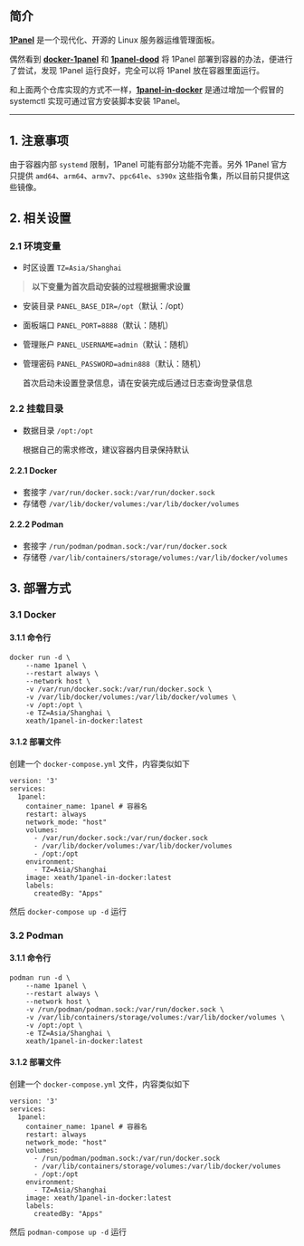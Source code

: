 ## 简介

[**1Panel**](https://github.com/1Panel-dev/1Panel) 是一个现代化、开源的 Linux 服务器运维管理面板。

偶然看到 [**docker-1panel**](https://github.com/okxlin/docker-1panel) 和 [**1panel-dood**](https://github.com/tangger2000/1panel-dood) 将 1Panel 部署到容器的办法，便进行了尝试，发现 1Panel 运行良好，完全可以将 1Panel 放在容器里面运行。

和上面两个仓库实现的方式不一样，[**1panel-in-docker**](https://github.com/Xeath/1panel-in-docker) 是通过增加一个假冒的 systemctl 实现可通过官方安装脚本安装 1Panel。

***

## 1. 注意事项

由于容器内部 `systemd` 限制，1Panel 可能有部分功能不完善。另外 1Panel 官方只提供 `amd64`、`arm64`、`armv7`、`ppc64le`、`s390x` 这些指令集，所以目前只提供这些镜像。

## 2. 相关设置

### 2.1 环境变量

  - 时区设置 `TZ=Asia/Shanghai`

> **以下变量为首次启动安装的过程根据需求设置**

  - 安装目录 `PANEL_BASE_DIR=/opt`（默认：/opt）
  - 面板端口 `PANEL_PORT=8888`（默认：随机）
  - 管理账户 `PANEL_USERNAME=admin`（默认：随机）
  - 管理密码 `PANEL_PASSWORD=admin888`（默认：随机）

    首次启动未设置登录信息，请在安装完成后通过日志查询登录信息

### 2.2 挂载目录

  - 数据目录 `/opt:/opt`

    根据自己的需求修改，建议容器内目录保持默认

#### 2.2.1 Docker

  - 套接字 `/var/run/docker.sock:/var/run/docker.sock`
  - 存储卷 `/var/lib/docker/volumes:/var/lib/docker/volumes`

#### 2.2.2 Podman

  - 套接字 `/run/podman/podman.sock:/var/run/docker.sock`
  - 存储卷 `/var/lib/containers/storage/volumes:/var/lib/docker/volumes`

## 3. 部署方式

### 3.1 Docker

#### 3.1.1 命令行

```
docker run -d \
    --name 1panel \
    --restart always \
    --network host \
    -v /var/run/docker.sock:/var/run/docker.sock \
    -v /var/lib/docker/volumes:/var/lib/docker/volumes \
    -v /opt:/opt \
    -e TZ=Asia/Shanghai \
    xeath/1panel-in-docker:latest
```

#### 3.1.2 部署文件

创建一个 `docker-compose.yml` 文件，内容类似如下
```
version: '3'
services:
  1panel:
    container_name: 1panel # 容器名
    restart: always
    network_mode: "host"
    volumes:
      - /var/run/docker.sock:/var/run/docker.sock
      - /var/lib/docker/volumes:/var/lib/docker/volumes
      - /opt:/opt
    environment:
      - TZ=Asia/Shanghai
    image: xeath/1panel-in-docker:latest
    labels:  
      createdBy: "Apps"
```

然后 `docker-compose up -d` 运行

### 3.2 Podman

#### 3.1.1 命令行

```
podman run -d \
    --name 1panel \
    --restart always \
    --network host \
    -v /run/podman/podman.sock:/var/run/docker.sock \
    -v /var/lib/containers/storage/volumes:/var/lib/docker/volumes \
    -v /opt:/opt \
    -e TZ=Asia/Shanghai \
    xeath/1panel-in-docker:latest
```

#### 3.1.2 部署文件

创建一个 `docker-compose.yml` 文件，内容类似如下
```
version: '3'
services:
  1panel:
    container_name: 1panel # 容器名
    restart: always
    network_mode: "host"
    volumes:
      - /run/podman/podman.sock:/var/run/docker.sock
      - /var/lib/containers/storage/volumes:/var/lib/docker/volumes
      - /opt:/opt
    environment:
      - TZ=Asia/Shanghai
    image: xeath/1panel-in-docker:latest
    labels:  
      createdBy: "Apps"
```

然后 `podman-compose up -d` 运行
